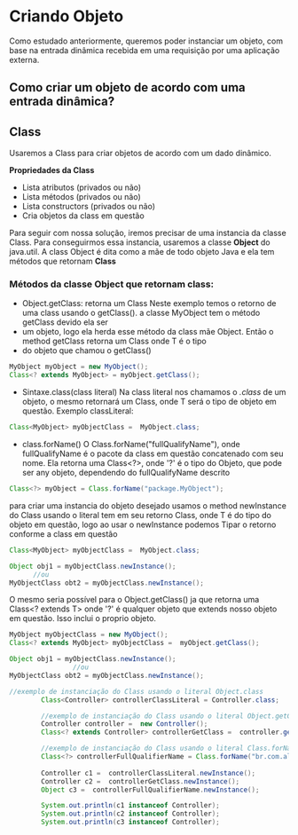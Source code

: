 # Criando Objeto

Como estudado anteriormente, queremos poder instanciar um objeto, com base na entrada dinâmica recebida em uma 
requisição por uma aplicação externa.

## Como criar um objeto de acordo com uma entrada dinâmica?

## Class<T>
Usaremos a Class<t> para criar objetos de acordo com um dado dinâmico.

**Propriedades da Class<T>**
- Lista atributos (privados ou não)
- Lista métodos (privados ou não)
- Lista constructors (privados ou não)
- Cria objetos da class em questão

Para seguir com nossa solução, iremos precisar de uma instancia da classe Class. Para conseguirmos essa instancia, 
usaremos a classe **Object** do java.util. A class Object é dita como a mãe de todo objeto Java e ela tem métodos que
retornam **Class**

### Métodos da classe Object que retornam class: 
- Object.getClass: retorna um Class<T>
Neste exemplo temos o retorno de uma class usando o getClass(). a classe MyObject tem o método getClass devido ela ser 
- um objeto, logo ela herda esse método da class mãe Object. Então o method getClass retorna um Class<T> onde T é o tipo
- do objeto que chamou o getClass()

~~~ java
MyObject myObject = new MyObject();
Class<? extends MyObject> = myObject.getClass();
~~~

- Sintaxe.class(class literal)
Na class literal nos chamamos o *.class* de um objeto, o mesmo retornará um Class<T>, onde T será o tipo de objeto em 
questão. Exemplo classLiteral:

~~~ java
Class<MyObject> myObjectClass =  MyObject.class;
~~~

- class.forName()
O Class.forName("fullQualifyName"), onde fullQualifyName é o pacote da class em questão concatenado com seu nome. Ela retorna
uma Class<?>, onde '?' é o tipo do Objeto, que pode ser any objeto, dependendo do fullQualifyName descrito

~~~ java
Class<?> myObject = Class.forName("package.MyObject");
~~~
para criar uma instancia do objeto desejado usamos o method newInstance do Class
usando o literal tem em seu retorno Class<T>, onde T é do tipo do objeto em questão, logo ao usar o newInstance podemos
Tipar o retorno conforme a class em questão

~~~ java
Class<MyObject> myObjectClass =  MyObject.class;

Object obj1 = myObjectClass.newInstance();
      //ou
MyObjectClass obt2 = myObjectClass.newInstance();
~~~

O mesmo seria possível para o Object.getClass() ja que retorna uma Class<? extends T> onde '?' é qualquer objeto que extends
nosso objeto em questão. Isso inclui o proprio objeto.

~~~ java
MyObject myObjectClass = new MyObject();
Class<? extends MyObject> myObjectClass =  myObject.getClass();

Object obj1 = myObjectClass.newInstance();
                //ou
MyObjectClass obt2 = myObjectClass.newInstance();
~~~

~~~ java
//exemplo de instanciação do Class usando o literal Object.class
        Class<Controller> controllerClassLiteral = Controller.class;

        //exemplo de instanciação do Class usando o literal Object.getClass()
        Controller controller =  new Controller();
        Class<? extends Controller> controllerGetClass =  controller.getClass();

        //exemplo de instanciação do Class usando o literal Class.forName("full_qualify_name")
        Class<?> controllerFullQualifierName = Class.forName("br.com.alura.alurator.playground.controle.Controller");
        
        Controller c1 =  controllerClassLiteral.newInstance();
        Controller c2 =  controllerGetClass.newInstance();
        Object c3 =  controllerFullQualifierName.newInstance();

        System.out.println(c1 instanceof Controller);
        System.out.println(c2 instanceof Controller);
        System.out.println(c3 instanceof Controller);
~~~
